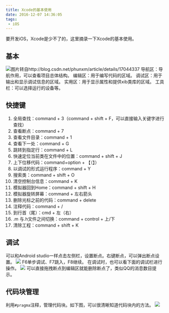 ```yaml
---
title: Xcode的基本使用
date: 2016-12-07 14:36:05
tags:
 - iOS
---
```

要开发iOS，Xcode是少不了的，这里摘录一下Xcode的基本使用。

## 基本
![图片转自http://blog.csdn.net/phunxm/article/details/17044337](http://img.blog.csdn.net/20141014195328609?watermark/2/text/aHR0cDovL2Jsb2cuY3Nkbi5uZXQvcGh1bnht/font/5a6L5L2T/fontsize/400/fill/I0JBQkFCMA==/dissolve/70/gravity/SouthEast)
导航区：导航作用，可以查看项目总体结构。
编辑区：用于编写代码的区域。
调试区：用于输出和显示调试信息的区域。
实用区：用于显示属性和提供xib类库的区域。
工具栏：可以选择运行的设备等。

<!-- more -->

## 快捷键
1. 全局查找：command + 3（command + shift + F，可以直接输入关键字进行查找）
2. 查看断点：command + 7
3. 查看文件目录：command + 1
4. 查看下一处：command + G
5. 跳转到指定行：command + L
6. 快速定位当前类在文件中的位置：command + shift + J
7. 上下位移代码：command+option + 【（】）
8. 以调试的形式运行程序：command + Y
9. 搜索类：command + shift + O
10. 清空控制台信息：command + K
11. 模拟器回到Home：command + shift + H
12. 模拟器旋转屏幕：command + 左右箭头
13. 删除光标之前的代码：command + delete
14. 注释代码：command + /
15. 到行首（尾）：cmd + 左（右）
15. .m 与.h文件之间切换：command + control + 上/下
16. 清除工程：command + shift + K

## 调试
可以和Android studio一样点击左侧栏，设置断点。右键断点，可以弹出断点设置。
![](https://images-1258496336.cos.ap-chengdu.myqcloud.com/2016/11/6.png)
F6单步调试、F7跳入，F8继续。
在调试时，也可以看下面的调试栏进行操作。
![](https://images-1258496336.cos.ap-chengdu.myqcloud.com/2016/11/7.png)
可以直接拖拽断点到编辑区就能删除断点了，类似QQ的消息数目提示。

## 代码块管理
利用``#pragma``注释，管理代码块。如下图，可以很清晰知道代码块内的方法。
![](https://images-1258496336.cos.ap-chengdu.myqcloud.com/2016/115.png)
